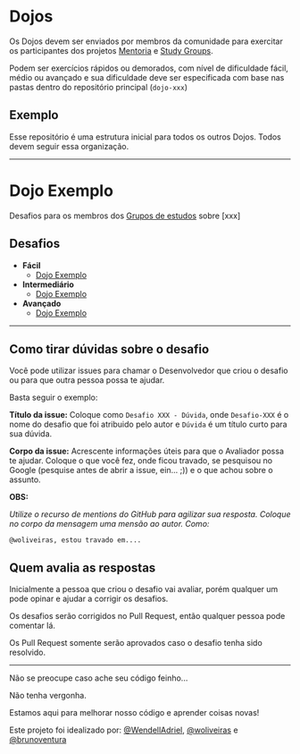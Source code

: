 # Dojos

Os Dojos devem ser enviados por membros da comunidade para exercitar os participantes dos projetos [Mentoria](https://github.com/training-center/mentoria) e [Study Groups](https://github.com/training-center/study-groups).

Podem ser exercícios rápidos ou demorados, com nível de dificuldade fácil, médio ou avançado e sua dificuldade deve ser especificada com base nas pastas dentro do repositório principal (`dojo-xxx`)

## Exemplo

Esse repositório é uma estrutura inicial para todos os outros Dojos.
Todos devem seguir essa organização.

----

# Dojo Exemplo

Desafios para os membros dos [Grupos de estudos](https://github.com/training-center) sobre [xxx]

## Desafios

* **Fácil**
  * [Dojo Exemplo](./exemplo)
* **Intermediário**
  * [Dojo Exemplo](./exemplo)
* **Avançado**
  * [Dojo Exemplo](./exemplo)


----

## Como tirar dúvidas sobre o desafio

Você pode utilizar issues para chamar o Desenvolvedor que criou o desafio ou para que outra pessoa possa te ajudar.

Basta seguir o exemplo:

**Título da issue:** Coloque como `Desafio XXX - Dúvida`, onde `Desafio-XXX` é o nome do desafio que foi atribuido pelo autor e `Dúvida` é um título curto para sua dúvida.

**Corpo da issue:** Acrescente informações úteis para que o Avaliador possa te ajudar. Coloque o que você fez, onde ficou travado, se pesquisou no Google (pesquise antes de abrir a issue, ein... ;)) e o que achou sobre o assunto.

**OBS:** 

*Utilize o recurso de mentions do GitHub para agilizar sua resposta. Coloque no corpo da mensagem uma mensão ao autor.*
*Como:*

```
@woliveiras, estou travado em....
```

## Quem avalia as respostas

Inicialmente a pessoa que criou o desafio vai avaliar, porém qualquer um pode opinar e ajudar a corrigir os desafios.

Os desafios serão corrigidos no Pull Request, então qualquer pessoa pode comentar lá.

Os Pull Request somente serão aprovados caso o desafio tenha sido resolvido.

---

Não se preocupe caso ache seu código feinho...

Não tenha vergonha.

Estamos aqui para melhorar nosso código e aprender coisas novas!


Este projeto foi idealizado por: [@WendellAdriel](https://github.com/WendellAdriel), [@woliveiras](https://github.com/woliveiras) e [@brunoventura](https://github.com/brunoventura)
